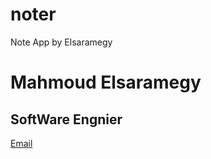 # noter

Note App by Elsaramegy

# Mahmoud Elsaramegy 

## SoftWare Engnier

[Email][def]

[def]: elsaramegymahmoud404@gmail.com